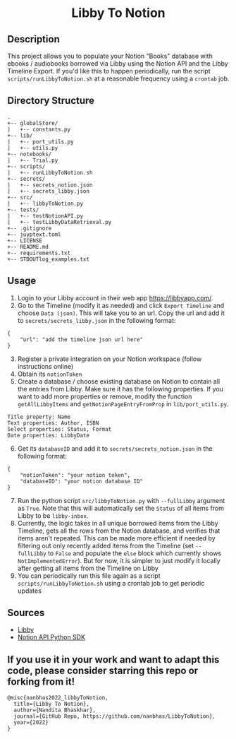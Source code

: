 <div align="center">    
 
# Libby To Notion     

</div>
 
## Description   
This project allows you to populate your Notion "Books" database with ebooks / audiobooks borrowed via Libby using the Notion API and the Libby Timeline Export. If you'd like this to happen periodically, run the script `scripts/runLibbyToNotion.sh` at a reasonable frequency using a `crontab` job. 

## Directory Structure

```
.
+-- globalStore/
|   +-- constants.py
+-- lib/
|   +-- port_utils.py
|   +-- utils.py
+-- notebooks/
|   +-- Trial.py
+-- scripts/
|   +-- runLibbyToNotion.sh
+-- secrets/
|   +-- secrets_notion.json
|   +-- secrets_libby.json
+-- src/
|   +-- libbyToNotion.py
+-- tests/
|   +-- testNotionAPI.py
|   +-- testLibbyDataRetrieval.py
+-- .gitignore
+-- juyptext.toml
+-- LICENSE
+-- README.md
+-- requirements.txt
+-- STDOUTlog_examples.txt
```

## Usage
1. Login to your Libby account in their web app https://libbyapp.com/.
2. Go to the Timeline (modify it as needed) and click `Export Timeline` and choose `Data (json)`. This will take you to an url. Copy the url and add it to `secrets/secrets_libby.json` in the following format:
```
{
    "url": "add the timeline json url here"
}
```
3. Register a private integration on your Notion workspace (follow instructions online)
4. Obtain its `notionToken`
5. Create a database / choose existing database on Notion to contain all the entries from Libby. Make sure it has the following properties. If you want to add more properties or remove, modify the function `getAllLibbyItems` and `getNotionPageEntryFromProp` in `lib/port_utils.py`.
```
Title property: Name
Text properties: Author, ISBN
Select properties: Status, Format
Date properties: LibbyDate
```
6. Get its `databaseID` and add it to `secrets/secrets_notion.json` in the following format:
```
{
    "notionToken": "your notion token",
    "databaseID": "your notion database ID"
}
```
7. Run the python script `src/libbyToNotion.py` with `--fullLibby` argument as `True`. Note that this will automatically set the `Status` of all items from Libby to be `libby-inbox`. 
8. Currently, the logic takes in all unique borrowed items from the Libby Timeline, gets all the rows from the Notion database, and verifies that items aren't repeated. This can be made more efficient if needed by filtering out only recently added items from the Timeline (set `--fullLibby` to `False` and populate the `else` block which currently shows `NotImplementedError`). But for now, it is simpler to just modify it locally after getting all items from the Timeline on Libby 
9. You can periodically run this file again as a script `scripts/runLibbyToNotion.sh` using a crontab job to get periodic updates


## Sources

- [Libby](https://libbyapp.com/)
- [Notion API Python SDK](https://github.com/ramnes/notion-sdk-py)


## If you use it in your work and want to adapt this code, please consider starring this repo or forking from it!

```
@misc{nanbhas2022_libbyToNotion,
  title={Libby To Notion},
  author={Nandita Bhaskhar},
  journal={GitHub Repo, https://github.com/nanbhas/LibbyToNotion},
  year={2022}
}
``` 
 

